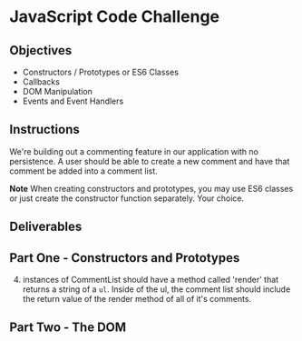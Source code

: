 # JavaScript Code Challenge

## Objectives

+ Constructors / Prototypes or ES6 Classes
+ Callbacks
+ DOM Manipulation
+ Events and Event Handlers

## Instructions

We're building out a commenting feature in our application with no persistence. A user should be able to create a new comment and have that comment be added into a comment list.

**Note** When creating constructors and prototypes, you may use ES6 classes or just create the constructor function separately. Your choice.

## Deliverables

## Part One - Constructors and Prototypes

<!-- 1. create a constructor for a `Comment`. New comments should initialize with some text. -->
<!-- 2. instances of comments should have a prototype method called 'render' that returns a string of an `li` with that comment's text inside. -->
<!-- 3. create a constructor for a `CommentList`. New comment lists should initialize with an array of comments (this will be empty to start). -->
4. instances of CommentList should have a method called 'render' that returns a string of a `ul`. Inside of the ul, the comment list should include the return value of the render method of all of it's comments.
<!-- 5. instances of CommentList should have a method called 'addComment' that takes in a string. It should instantiate a new Comment and add it to the CommentList's array of comments. -->

## Part Two - The DOM

<!-- 6. In index.js, add the needed code so that when we submit the form, a new comment text should appear in the div with the id of "comments". You may use the code that you wrote for part one but this is not a requirement. Get it to work.  -->
